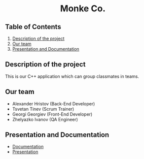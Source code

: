 <h1><center> Monke Co. </center></h1>

## Table of Contents
1. [Description of the project](#description)
2. [Our team](#team)
3. [Presentation and Documentation](#documentation)

<a name="description"></a>
## Description of the project
This is our C++ application which can group classmates in teams.

<a name="team"></a>
## Our team
- Alexander Hristov (Back-End Developer)
- Tsvetan Tinev (Scrum Trainer)
- Georgi Georgiev (Front-End Developer)
- Zhelyazko Ivanov (QA Engineer)

<a name="documentation"></a>
## Presentation and Documentation
* [Documentation](https://codingburgas-my.sharepoint.com/:w:/g/personal/tatinev18_codingburgas_bg/ESANvRNJImdFm1IszH02DFoBZh0np6nz9uH4YyBBViz0KA?e=UEjwd6)
* [Presentation](https://codingburgas-my.sharepoint.com/:p:/g/personal/tatinev18_codingburgas_bg/ESRiguC5xE9KsD2Fx9CsiEwBKr-mcFgQTn5V8YBPiy2dsA?e=XRdjp1)